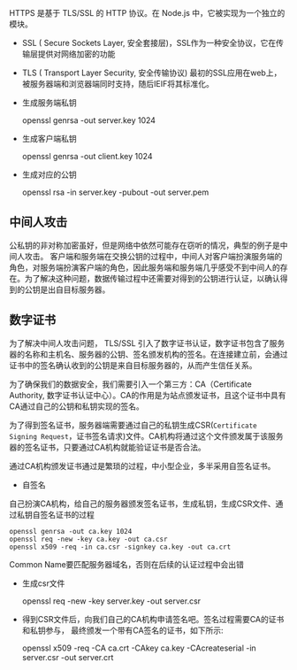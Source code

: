 HTTPS 是基于 TLS/SSL 的 HTTP 协议。在 Node.js 中，它被实现为一个独立的模块。

* SSL ( Secure Sockets Layer, 安全套接层)，SSL作为一种安全协议，它在传输层提供对网络加密的功能
* TLS ( Transport Layer Security, 安全传输协议) 最初的SSL应用在web上，被服务器端和浏览器端同时支持，随后IEIF将其标准化。

* 生成服务端私钥
    
    openssl genrsa -out server.key 1024

* 生成客户端私钥

    openssl genrsa -out client.key 1024

* 生成对应的公钥

    openssl rsa -in server.key -pubout -out server.pem

## 中间人攻击
公私钥的非对称加密虽好，但是网络中依然可能存在窃听的情况，典型的例子是中间人攻击。
客户端和服务端在交换公钥的过程中，中间人对客户端扮演服务端的角色，对服务端扮演客户端的角色，因此服务端和服务端几乎感受不到中间人的存在。为了解决这种问题，数据传输过程中还需要对得到的公钥进行认证，以确认得到的公钥是出自目标服务器。

## 数字证书

为了解决中间人攻击问题， TLS/SSL 引入了数字证书认证，数字证书包含了服务器的名称和主机名、服务器的公钥、签名颁发机构的签名。在连接建立前，会通过证书中的签名确认收到的公钥是来自目标服务器的，从而产生信任关系。

为了确保我们的数据安全，我们需要引入一个第三方：CA（Certificate Authority, 数字证书认证中心）。CA的作用是为站点颁发证书，且这个证书中具有CA通过自己的公钥和私钥实现的签名。

为了得到签名证书，服务器端需要通过自己的私钥生成CSR(`Certificate Signing Request`，证书签名请求)文件。CA机构将通过这个文件颁发属于该服务器的签名证书，只要通过CA机构就能验证证书是否合法。

通过CA机构颁发证书通过是繁琐的过程，中小型企业，多半采用自签名证书。

* 自签名

自己扮演CA机构，给自己的服务器颁发签名证书，生成私钥，生成CSR文件、通过私钥自签名证书的过程

    openssl genrsa -out ca.key 1024
    openssl req -new -key ca.key -out ca.csr
    openssl x509 -req -in ca.csr -signkey ca.key -out ca.crt

Common Name要匹配服务器域名，否则在后续的认证过程中会出错

* 生成csr文件

    openssl req -new -key server.key -out server.csr

* 得到CSR文件后，向我们自己的CA机构申请签名吧。签名过程需要CA的证书和私钥参与， 最终颁发一个带有CA签名的证书，如下所示:

    openssl x509 -req -CA ca.crt -CAkey ca.key -CAcreateserial -in server.csr -out server.crt